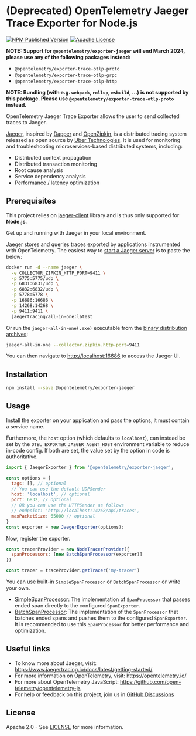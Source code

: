 # (Deprecated) OpenTelemetry Jaeger Trace Exporter for Node.js

[![NPM Published Version][npm-img]][npm-url]
[![Apache License][license-image]][license-image]

**NOTE: Support for `@opentelemetry/exporter-jaeger` will end March 2024, please use any of the following packages instead:**

- `@opentelemetry/exporter-trace-otlp-proto`
- `@opentelemetry/exporter-trace-otlp-grpc`
- `@opentelemetry/exporter-trace-otlp-http`

**NOTE: Bundling (with e.g. `webpack`, `rollup`, `esbuild`, ...) is not supported by this package. Please use `@opentelemetry/exporter-trace-otlp-proto` instead.**

OpenTelemetry Jaeger Trace Exporter allows the user to send collected traces to Jaeger.

[Jaeger](https://jaeger.readthedocs.io/en/latest/), inspired by [Dapper](https://research.google.com/pubs/pub36356.html) and [OpenZipkin](http://zipkin.io/), is a distributed tracing system released as open source by [Uber Technologies](http://uber.github.io/). It is used for monitoring and troubleshooting microservices-based distributed systems, including:

- Distributed context propagation
- Distributed transaction monitoring
- Root cause analysis
- Service dependency analysis
- Performance / latency optimization

## Prerequisites

This project relies on [jaeger-client](https://github.com/jaegertracing/jaeger-client-node) library and is thus only supported for **Node.js**.

Get up and running with Jaeger in your local environment.

[Jaeger](https://www.jaegertracing.io/docs/latest/) stores and queries traces exported by
applications instrumented with OpenTelemetry. The easiest way to [start a Jaeger
server](https://www.jaegertracing.io/docs/latest/getting-started/) is to paste the below:

```bash
docker run -d --name jaeger \
  -e COLLECTOR_ZIPKIN_HTTP_PORT=9411 \
  -p 5775:5775/udp \
  -p 6831:6831/udp \
  -p 6832:6832/udp \
  -p 5778:5778 \
  -p 16686:16686 \
  -p 14268:14268 \
  -p 9411:9411 \
  jaegertracing/all-in-one:latest
```

Or run the `jaeger-all-in-one(.exe)` executable from the [binary distribution archives](https://www.jaegertracing.io/download/):

```bash
jaeger-all-in-one --collector.zipkin.http-port=9411
```

You can then navigate to <http://localhost:16686> to access the Jaeger UI.

## Installation

```bash
npm install --save @opentelemetry/exporter-jaeger
```

## Usage

Install the exporter on your application and pass the options, it must contain a service name.

Furthermore, the `host` option (which defaults to `localhost`), can instead be set by the
`OTEL_EXPORTER_JAEGER_AGENT_HOST` environment variable to reduce in-code config. If both are
set, the value set by the option in code is authoritative.

```js
import { JaegerExporter } from '@opentelemetry/exporter-jaeger';

const options = {
  tags: [], // optional
  // You can use the default UDPSender
  host: 'localhost', // optional
  port: 6832, // optional
  // OR you can use the HTTPSender as follows
  // endpoint: 'http://localhost:14268/api/traces',
  maxPacketSize: 65000 // optional
}
const exporter = new JaegerExporter(options);
```

Now, register the exporter.

```js
const tracerProvider = new NodeTracerProvider({
  spanProcessors: [new BatchSpanProcessor(exporter)]
})

const tracer = traceProvider.getTracer('my-tracer')
```

You can use built-in `SimpleSpanProcessor` or `BatchSpanProcessor` or write your own.

- [SimpleSpanProcessor](https://github.com/open-telemetry/opentelemetry-specification/blob/master/specification/trace/sdk.md#simple-processor): The implementation of `SpanProcessor` that passes ended span directly to the configured `SpanExporter`.
- [BatchSpanProcessor](https://github.com/open-telemetry/opentelemetry-specification/blob/master/specification/trace/sdk.md#batching-processor): The implementation of the `SpanProcessor` that batches ended spans and pushes them to the configured `SpanExporter`. It is recommended to use this `SpanProcessor` for better performance and optimization.

## Useful links

- To know more about Jaeger, visit: <https://www.jaegertracing.io/docs/latest/getting-started/>
- For more information on OpenTelemetry, visit: <https://opentelemetry.io/>
- For more about OpenTelemetry JavaScript: <https://github.com/open-telemetry/opentelemetry-js>
- For help or feedback on this project, join us in [GitHub Discussions][discussions-url]

## License

Apache 2.0 - See [LICENSE][license-url] for more information.

[discussions-url]: https://github.com/open-telemetry/opentelemetry-js/discussions
[license-url]: https://github.com/open-telemetry/opentelemetry-js/blob/main/LICENSE
[license-image]: https://img.shields.io/badge/license-Apache_2.0-green.svg?style=flat
[npm-url]: https://www.npmjs.com/package/@opentelemetry/exporter-jaeger
[npm-img]: https://badge.fury.io/js/%40opentelemetry%2Fexporter-jaeger.svg
